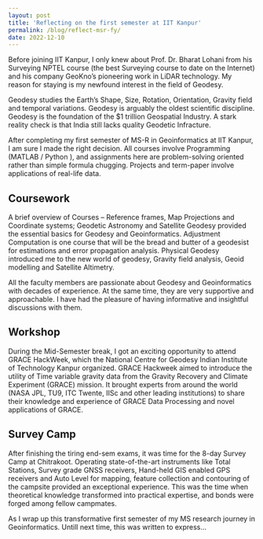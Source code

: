 ```yaml
---
layout: post
title: 'Reflecting on the first semester at IIT Kanpur'
permalink: /blog/reflect-msr-fy/
date: 2022-12-10
---
```



Before joining IIT Kanpur, I only knew about Prof. Dr. Bharat Lohani from his Surveying NPTEL course (the best Surveying course to date on the Internet) and his company GeoKno’s pioneering work in LiDAR technology. My reason for staying is my newfound interest in the field of Geodesy.

Geodesy studies the Earth’s Shape, Size, Rotation, Orientation, Gravity field and temporal variations. Geodesy is arguably the oldest scientific discipline. Geodesy is the foundation of the $1 trillion Geospatial Industry. A stark reality check is that India still lacks quality Geodetic Infracture.

After completing my first semester of MS-R in Geoinformatics at IIT Kanpur, I am sure I made the right decision. All courses involve Programming (MATLAB / Python ), and assignments here are problem-solving oriented rather than simple formula chugging. Projects and term-paper involve applications of real-life data.

## Coursework
A brief overview of Courses – Reference frames, Map Projections and Coordinate systems; Geodetic Astronomy and Satellite Geodesy provided the essential basics for Geodesy and Geoinformatics. Adjustment Computation is one course that will be the bread and butter of a geodesist for estimations and error propagation analysis. Physical Geodesy introduced me to the new world of geodesy, Gravity field analysis, Geoid modelling and Satellite Altimetry.

All the faculty members are passionate about Geodesy and Geoinformatics with decades of experience. At the same time, they are very supportive and approachable. I have had the pleasure of having informative and insightful discussions with them.

## Workshop

During the Mid-Semester break, I got an exciting opportunity to attend GRACE HackWeek, which the National Centre for Geodesy Indian Institute of Technology Kanpur organized. GRACE Hackweek aimed to introduce the utility of Time variable gravity data from the Gravity Recovery and Climate Experiment (GRACE) mission. It brought experts from around the world (NASA JPL, TU9, ITC Twente, IISc and other leading institutions) to share their knowledge and experience of GRACE Data Processing and novel applications of GRACE.

## Survey Camp
After finishing the tiring end-sem exams, it was time for the 8-day Survey Camp at Chitrakoot. Operating state-of-the-art instruments like Total Stations, Survey grade GNSS receivers, Hand-held GIS enabled GPS receivers and Auto Level for mapping, feature collection and contouring of the campsite provided an exceptional experience. This was the time when theoretical knowledge transformed into practical expertise, and bonds were forged among fellow campmates.

As I wrap up this transformative first semester of my MS research journey in Geoinformatics. Untill next time, this was written to express...